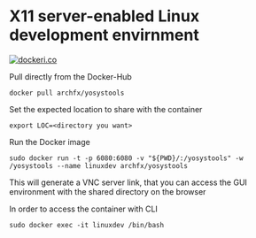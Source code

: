 # X11 server-enabled Linux development envirnment

[![dockeri.co](https://dockerico.blankenship.io/image/archfx/yosystools)](https://hub.docker.com/r/archfx/yosystools)

Pull directly from the Docker-Hub
```shell
docker pull archfx/yosystools
```
Set the expected location to share with the container
```shell
export LOC=<directory you want>
```

Run the Docker image
```shell
sudo docker run -t -p 6080:6080 -v "${PWD}/:/yosystools" -w /yosystools --name linuxdev archfx/yosystools
```

This will generate a VNC server link, that you can access the GUI environment with the shared directory on the browser

In order to access the container with CLI

```shell
sudo docker exec -it linuxdev /bin/bash
```
